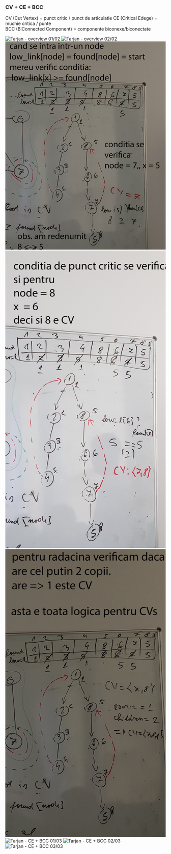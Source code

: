 ### CV + CE + BCC

CV  (Cut Vertex)            =  punct critic / punct de articulatie
CE  (Critical Edege)        =  muchie critica / punte   
BCC (BiConnected Component) =  componente biconexe/biconectate


![Tarjan - overview 01/02](_lab/tarjan-01.jpg)
![Tarjan - overview 02/02](_lab/tarjan-02.jpg)
![Tarjan - CV 01/03](_lab/tarjan-03.jpg)
![Tarjan - CV 02/03](_lab/tarjan-04.jpg)
![Tarjan - CV 03/03](_lab/tarjan-05.jpg)
![Tarjan - CE + BCC 01/03](_lab/tarjan-06.jpg)
![Tarjan - CE + BCC 02/03](_lab/tarjan-07.jpg)
![Tarjan - CE + BCC 03/03](_lab/tarjan-08.jpg)
